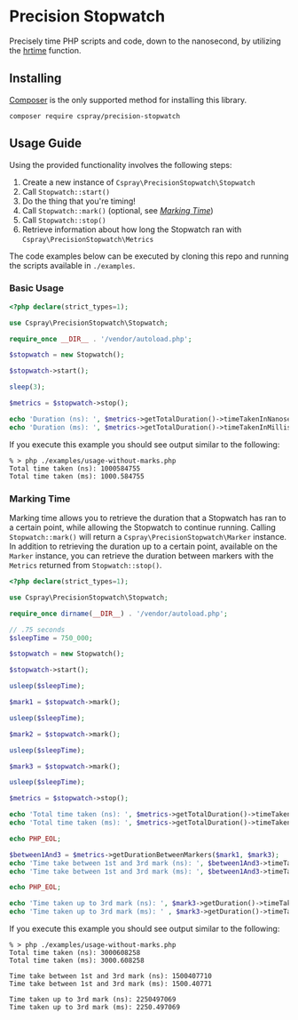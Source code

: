 # Precision Stopwatch
 
Precisely time PHP scripts and code, down to the nanosecond, by utilizing the [hrtime]() function. 

## Installing

[Composer](https://getcomposer.org) is the only supported method for installing this library.

```shell
composer require cspray/precision-stopwatch
```

## Usage Guide

Using the provided functionality involves the following steps:

1. Create a new instance of `Cspray\PrecisionStopwatch\Stopwatch`
2. Call `Stopwatch::start()`
3. Do the thing that you're timing!
4. Call `Stopwatch::mark()` (optional, see [_Marking Time_](#marking-time))
5. Call `Stopwatch::stop()`
6. Retrieve information about how long the Stopwatch ran with `Cspray\PrecisionStopwatch\Metrics`

The code examples below can be executed by cloning this repo and running the scripts available in `./examples`.

### Basic Usage

```php
<?php declare(strict_types=1);

use Cspray\PrecisionStopwatch\Stopwatch;

require_once __DIR__ . '/vendor/autoload.php';

$stopwatch = new Stopwatch();

$stopwatch->start();

sleep(3);

$metrics = $stopwatch->stop();

echo 'Duration (ns): ', $metrics->getTotalDuration()->timeTakenInNanoseconds(), PHP_EOL;
echo 'Duration (ms): ', $metrics->getTotalDuration()->timeTakenInMilliseconds(), PHP_EOL;
```

If you execute this example you should see output similar to the following:

```text
% > php ./examples/usage-without-marks.php
Total time taken (ns): 1000584755
Total time taken (ms): 1000.584755
```

### Marking Time

Marking time allows you to retrieve the duration that a Stopwatch has ran to a certain point, while allowing the Stopwatch to continue running. Calling `Stopwatch::mark()` will return a `Cspray\PrecisionStopwatch\Marker` instance. In addition to retrieving the duration up to a certain point, available on the `Marker` instance, you can retrieve the duration between markers with the `Metrics` returned from `Stopwatch::stop()`.

```php
<?php declare(strict_types=1);

use Cspray\PrecisionStopwatch\Stopwatch;

require_once dirname(__DIR__) . '/vendor/autoload.php';

// .75 seconds
$sleepTime = 750_000;

$stopwatch = new Stopwatch();

$stopwatch->start();

usleep($sleepTime);

$mark1 = $stopwatch->mark();

usleep($sleepTime);

$mark2 = $stopwatch->mark();

usleep($sleepTime);

$mark3 = $stopwatch->mark();

usleep($sleepTime);

$metrics = $stopwatch->stop();

echo 'Total time taken (ns): ', $metrics->getTotalDuration()->timeTakenInNanoseconds(), PHP_EOL;
echo 'Total time taken (ms): ', $metrics->getTotalDuration()->timeTakenInMilliseconds(), PHP_EOL;

echo PHP_EOL;

$between1And3 = $metrics->getDurationBetweenMarkers($mark1, $mark3);
echo 'Time take between 1st and 3rd mark (ns): ', $between1And3->timeTakenInNanoseconds(), PHP_EOL;
echo 'Time take between 1st and 3rd mark (ms): ', $between1And3->timeTakenInMilliseconds(), PHP_EOL;

echo PHP_EOL;

echo 'Time taken up to 3rd mark (ns): ', $mark3->getDuration()->timeTakenInNanoseconds(), PHP_EOL;
echo 'Time taken up to 3rd mark (ms): ' , $mark3->getDuration()->timeTakenInMilliseconds(), PHP_EOL;
```

If you execute this example you should see output similar to the following:

```text
% > php ./examples/usage-without-marks.php
Total time taken (ns): 3000608258
Total time taken (ms): 3000.608258

Time take between 1st and 3rd mark (ns): 1500407710
Time take between 1st and 3rd mark (ms): 1500.40771

Time taken up to 3rd mark (ns): 2250497069
Time taken up to 3rd mark (ms): 2250.497069
```
